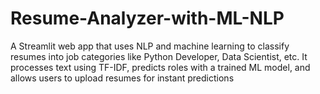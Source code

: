 # Resume-Analyzer-with-ML-NLP
A Streamlit web app that uses NLP and machine learning to classify resumes into job categories like Python Developer, Data Scientist, etc. It processes text using TF-IDF, predicts roles with a trained ML model, and allows users to upload resumes for instant predictions
